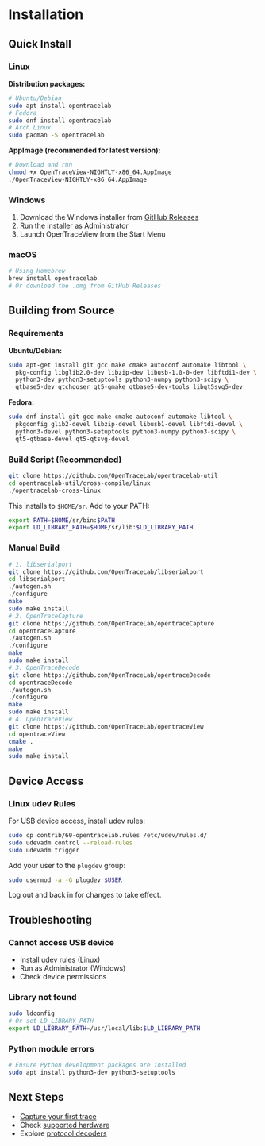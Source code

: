 # Installation
## Quick Install
### Linux
**Distribution packages:**
```bash
# Ubuntu/Debian
sudo apt install opentracelab
# Fedora
sudo dnf install opentracelab
# Arch Linux
sudo pacman -S opentracelab
```
**AppImage (recommended for latest version):**
```bash
# Download and run
chmod +x OpenTraceView-NIGHTLY-x86_64.AppImage
./OpenTraceView-NIGHTLY-x86_64.AppImage
```
### Windows
1. Download the Windows installer from [GitHub Releases](https://github.com/OpenTraceLab/opentracelab/releases)
2. Run the installer as Administrator
3. Launch OpenTraceView from the Start Menu
### macOS
```bash
# Using Homebrew
brew install opentracelab
# Or download the .dmg from GitHub Releases
```
## Building from Source
### Requirements
**Ubuntu/Debian:**
```bash
sudo apt-get install git gcc make cmake autoconf automake libtool \
  pkg-config libglib2.0-dev libzip-dev libusb-1.0-0-dev libftdi1-dev \
  python3-dev python3-setuptools python3-numpy python3-scipy \
  qtbase5-dev qtchooser qt5-qmake qtbase5-dev-tools libqt5svg5-dev
```
**Fedora:**
```bash
sudo dnf install git gcc make cmake autoconf automake libtool \
  pkgconfig glib2-devel libzip-devel libusb1-devel libftdi-devel \
  python3-devel python3-setuptools python3-numpy python3-scipy \
  qt5-qtbase-devel qt5-qtsvg-devel
```
### Build Script (Recommended)
```bash
git clone https://github.com/OpenTraceLab/opentracelab-util
cd opentracelab-util/cross-compile/linux
./opentracelab-cross-linux
```
This installs to `$HOME/sr`. Add to your PATH:
```bash
export PATH=$HOME/sr/bin:$PATH
export LD_LIBRARY_PATH=$HOME/sr/lib:$LD_LIBRARY_PATH
```
### Manual Build
```bash
# 1. libserialport
git clone https://github.com/OpenTraceLab/libserialport
cd libserialport
./autogen.sh
./configure
make
sudo make install
# 2. OpenTraceCapture
git clone https://github.com/OpenTraceLab/opentraceCapture
cd opentraceCapture
./autogen.sh
./configure
make
sudo make install
# 3. OpenTraceDecode
git clone https://github.com/OpenTraceLab/opentraceDecode
cd opentraceDecode
./autogen.sh
./configure
make
sudo make install
# 4. OpenTraceView
git clone https://github.com/OpenTraceLab/opentraceView
cd opentraceView
cmake .
make
sudo make install
```
## Device Access
### Linux udev Rules
For USB device access, install udev rules:
```bash
sudo cp contrib/60-opentracelab.rules /etc/udev/rules.d/
sudo udevadm control --reload-rules
sudo udevadm trigger
```
Add your user to the `plugdev` group:
```bash
sudo usermod -a -G plugdev $USER
```
Log out and back in for changes to take effect.
## Troubleshooting
### Cannot access USB device
- Install udev rules (Linux)
- Run as Administrator (Windows)
- Check device permissions
### Library not found
```bash
sudo ldconfig
# Or set LD_LIBRARY_PATH
export LD_LIBRARY_PATH=/usr/local/lib:$LD_LIBRARY_PATH
```
### Python module errors
```bash
# Ensure Python development packages are installed
sudo apt install python3-dev python3-setuptools
```
## Next Steps
- [Capture your first trace](capture-first-trace.md)
- Check [supported hardware](../opentracecapture/overview.md)
- Explore [protocol decoders](../opentracedecode/overview.md)

